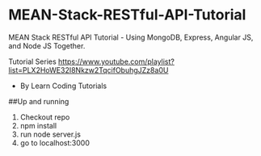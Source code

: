 # MEAN-Stack-RESTful-API-Tutorial

MEAN Stack RESTful API Tutorial - Using MongoDB, Express, Angular JS, and Node JS Together. 

Tutorial Series
https://www.youtube.com/playlist?list=PLX2HoWE32I8Nkzw2TqcifObuhgJZz8a0U
- By Learn Coding Tutorials


##Up and running

1) Checkout repo
2) npm install
3) run node server.js
4) go to localhost:3000
